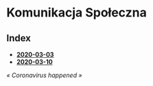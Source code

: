 # Komunikacja Społeczna

## Index

  - [**2020-03-03**](2020-03-03.md)
  - [**2020-03-10**](2020-03-10.md)

  *« Coronavirus happened »*

